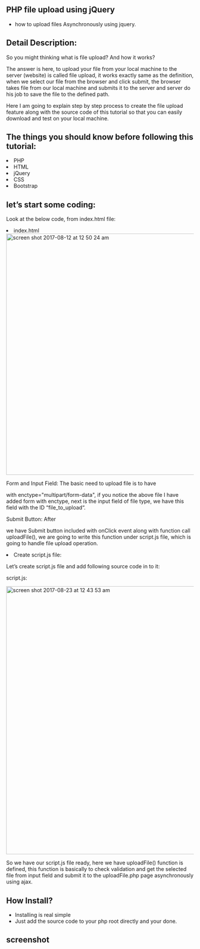 ## PHP file upload using jQuery
- how to upload files Asynchronously using jquery.

## Detail Description:
<p>So you might thinking what is file upload? And how it works?</p>

The answer is here, to upload your file from your local machine to the server (website) is called file upload, it works exactly same as the definition, when we select our file from the browser and click submit, the browser takes file from our local machine and submits it to the server and server do his job to save the file to the defined path.

Here I am going to explain step by step process to create the file upload feature along with the source code of this tutorial so that you can easily download and test on your local machine.



## The things you should know before following this tutorial:
<li>PHP</li>
<li>HTML</li>
<li>jQuery</li>
<li>CSS</li>
<li>Bootstrap</li>

## let’s start some coding:
<p>Look at the below code, from index.html file:</p>

<li>index.html</li>

<img width="648" alt="screen shot 2017-08-12 at 12 50 24 am" src="https://user-images.githubusercontent.com/12325386/29223227-67052cb6-7ef8-11e7-8c78-504254479b15.png">


<p>Form and Input Field: The basic need to upload file is to have <form> with enctype="multipart/form-data", if you notice the above file I have added form with enctype, next is the input field of file type, we have this field with the ID “file_to_upload“. </p>

<p>Submit Button: After </form> we have Submit button included with onClick event along with function call uploadFile(), we are going to write this function under script.js file, which is going to handle file upload operation.</p>

<li>Create script.js file:</li>

Let’s create script.js file and add following source code in to it:

script.js:

<img width="720" alt="screen shot 2017-08-23 at 12 43 53 am" src="https://user-images.githubusercontent.com/12325386/29576931-38bb20f2-879c-11e7-88a5-9ecd0c5bf901.png">


So we have our script.js file ready, here we have uploadFile() function is defined, this function is basically to check validation and get the selected file from input field and submit it to the uploadFile.php page asynchronously using ajax.


## How Install? 
- Installing is real simple 
- Just add the source code to your php root directly and your done.



## screenshot

